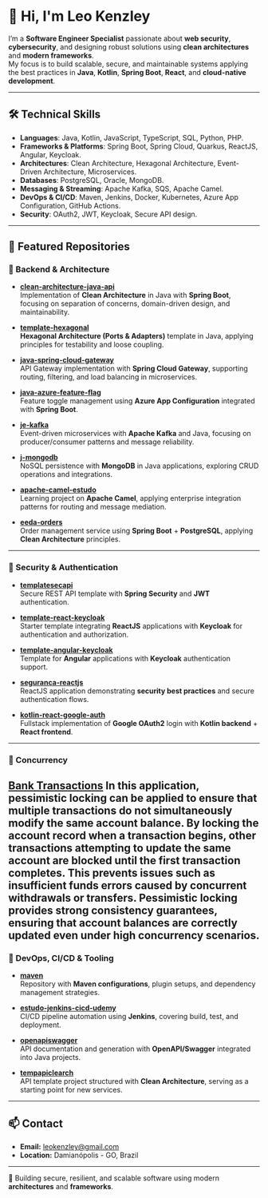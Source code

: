 # 👋 Hi, I'm Leo Kenzley

I’m a **Software Engineer Specialist** passionate about **web security**, **cybersecurity**, and designing robust solutions using **clean architectures** and **modern frameworks**.  
My focus is to build scalable, secure, and maintainable systems applying the best practices in **Java**, **Kotlin**, **Spring Boot**, **React**, and **cloud-native development**.

---

## 🛠️ Technical Skills

- **Languages**: Java, Kotlin, JavaScript, TypeScript, SQL, Python, PHP.  
- **Frameworks & Platforms**: Spring Boot, Spring Cloud, Quarkus, ReactJS, Angular, Keycloak.  
- **Architectures**: Clean Architecture, Hexagonal Architecture, Event-Driven Architecture, Microservices.  
- **Databases**: PostgreSQL, Oracle, MongoDB.  
- **Messaging & Streaming**: Apache Kafka, SQS, Apache Camel.  
- **DevOps & CI/CD**: Maven, Jenkins, Docker, Kubernetes, Azure App Configuration, GitHub Actions.  
- **Security**: OAuth2, JWT, Keycloak, Secure API design.  

---

## 📂 Featured Repositories

### 🔹 Backend & Architecture

- [**clean-architecture-java-api**](https://github.com/leokenzley/clean-architecture-java-api)  
  Implementation of **Clean Architecture** in Java with **Spring Boot**, focusing on separation of concerns, domain-driven design, and maintainability.

- [**template-hexagonal**](https://github.com/leokenzley/template-hexagonal)  
  **Hexagonal Architecture (Ports & Adapters)** template in Java, applying principles for testability and loose coupling.

- [**java-spring-cloud-gateway**](https://github.com/leokenzley/java-spring-cloud-gateway)  
  API Gateway implementation with **Spring Cloud Gateway**, supporting routing, filtering, and load balancing in microservices.

- [**java-azure-feature-flag**](https://github.com/leokenzley/java-azure-feature-flag)  
  Feature toggle management using **Azure App Configuration** integrated with **Spring Boot**.

- [**je-kafka**](https://github.com/leokenzley/je-kafka)  
  Event-driven microservices with **Apache Kafka** and Java, focusing on producer/consumer patterns and message reliability.

- [**j-mongodb**](https://github.com/leokenzley/j-mongodb)  
  NoSQL persistence with **MongoDB** in Java applications, exploring CRUD operations and integrations.

- [**apache-camel-estudo**](https://github.com/leokenzley/apache-camel-estudo)  
  Learning project on **Apache Camel**, applying enterprise integration patterns for routing and message mediation.

- [**eeda-orders**](https://github.com/leokenzley/eeda-orders)  
  Order management service using **Spring Boot** + **PostgreSQL**, applying **Clean Architecture** principles.

---

### 🔹 Security & Authentication

- [**templatesecapi**](https://github.com/leokenzley/templatesecapi)  
  Secure REST API template with **Spring Security** and **JWT** authentication.

- [**template-react-keycloak**](https://github.com/leokenzley/template-react-keycloak)  
  Starter template integrating **ReactJS** applications with **Keycloak** for authentication and authorization.

- [**template-angular-keycloak**](https://github.com/leokenzley/template-angular-keycloak)  
  Template for **Angular** applications with **Keycloak** authentication support.

- [**seguranca-reactjs**](https://github.com/leokenzley/seguranca-reactjs)  
  ReactJS application demonstrating **security best practices** and secure authentication flows.

- [**kotlin-react-google-auth**](https://github.com/leokenzley/kotlin-react-google-auth)  
  Fullstack implementation of **Google OAuth2** login with **Kotlin backend** + **React frontend**.

---

### 🔹 Concurrency
[Bank Transactions](https://github.com/leokenzley/bank-transactions)
In this application, pessimistic locking can be applied to ensure that multiple transactions do not simultaneously modify the same account balance. By locking the account record when a transaction begins, other transactions attempting to update the same account are blocked until the first transaction completes. This prevents issues such as insufficient funds errors caused by concurrent withdrawals or transfers. Pessimistic locking provides strong consistency guarantees, ensuring that account balances are correctly updated even under high concurrency scenarios.
---

### 🔹 DevOps, CI/CD & Tooling

- [**maven**](https://github.com/leokenzley/maven)  
  Repository with **Maven configurations**, plugin setups, and dependency management strategies.

- [**estudo-jenkins-cicd-udemy**](https://github.com/leokenzley/estudo-jenkins-cicd-udemy)  
  CI/CD pipeline automation using **Jenkins**, covering build, test, and deployment.

- [**openapiswagger**](https://github.com/leokenzley/openapiswagger)  
  API documentation and generation with **OpenAPI/Swagger** integrated into Java projects.

- [**tempapiclearch**](https://github.com/leokenzley/tempapiclearch)  
  API template project structured with **Clean Architecture**, serving as a starting point for new services.

---

## 📫 Contact

- **Email:** leokenzley@gmail.com  
- **Location:** Damianópolis - GO, Brazil  

---
🔐 Building secure, resilient, and scalable software using modern **architectures** and **frameworks**.
